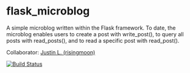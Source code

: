 flask_microblog
===============

A simple microblog written within the Flask framework. To date, the microblog enables users to create a post with write_post(), to query all posts with read_posts(), and to read a specific post with read_post().

Collaborator: [Justin L. (risingmoon)](https://github.com/risingmoon)

[![Build Status](https://travis-ci.org/tsnaomi/flask_microblog.png?branch=master)](https://travis-ci.org/tsnaomi/flask_microblog)